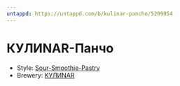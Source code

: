 ```yaml
---
untappd: https://untappd.com/b/kulinar-pancho/5209954
---
```


# КУЛИNAR-Панчо

- Style: [Sour-Smoothie-Pastry](Sour-Smoothie-Pastry.md)
- Brewery: [КУЛИNAR](КУЛИNAR.md)